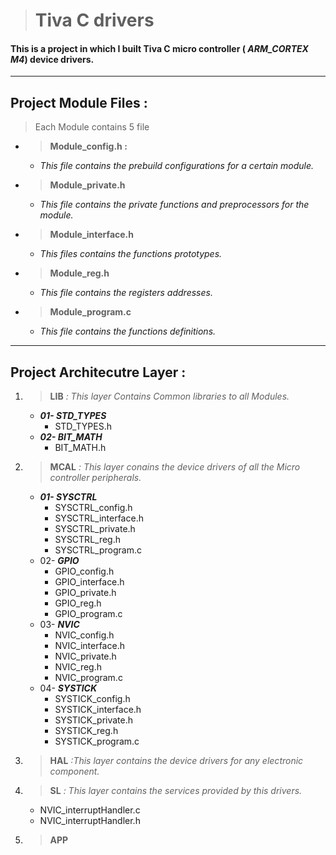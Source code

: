  ># Tiva C drivers 
#### This is a project in which I built Tiva C micro controller ( *ARM_CORTEX M4*) device drivers.
---
## Project Module Files :

>Each Module contains 5 file 
- > **Module_config.h :** 
    - *This file contains the prebuild configurations for a certain module.*
- > **Module_private.h**
    - *This file contains the private functions and preprocessors for the module.*
- > **Module_interface.h**
    - *This files contains the functions prototypes.*
- > **Module_reg.h**
    - *This file contains the registers addresses.*
- > **Module_program.c**
    - *This file contains the functions definitions.*

---
## Project Architecutre Layer :

01. > **LIB** 
   *: This layer Contains Common libraries to all Modules.*
    - ***01- STD_TYPES***
        - STD_TYPES.h
    - ***02- BIT_MATH***
        - BIT_MATH.h
02. > **MCAL**
    *: This layer conains  the device drivers of all the Micro controller peripherals.*
    - ***01- SYSCTRL***
        - SYSCTRL_config.h
        - SYSCTRL_interface.h
        - SYSCTRL_private.h
        - SYSCTRL_reg.h
        - SYSCTRL_program.c
    - 02- ***GPIO***
        - GPIO_config.h
        - GPIO_interface.h
        - GPIO_private.h
        - GPIO_reg.h
        - GPIO_program.c
    - 03- ***NVIC***
        - NVIC_config.h
        - NVIC_interface.h
        - NVIC_private.h
        - NVIC_reg.h
        - NVIC_program.c 
    - 04- ***SYSTICK***
        - SYSTICK_config.h
        - SYSTICK_interface.h
        - SYSTICK_private.h
        - SYSTICK_reg.h
        - SYSTICK_program.c
03. > **HAL**
    *:This layer contains the device drivers for any electronic component.*
04. > **SL**
    *: This layer contains the services provided by this drivers.*
    - NVIC_interruptHandler.c
    - NVIC_interruptHandler.h
05. > **APP**
